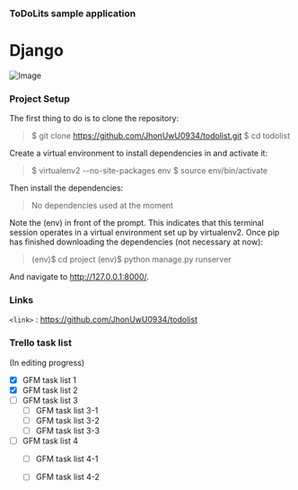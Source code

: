 ### ToDoLits sample application

# Django
![Image](https://github.com/user-attachments/assets/f8e4b52e-d873-43ab-88fa-a39704fe5ef0)

### Project Setup
The first thing to do is to clone the repository:
> $ git clone https://github.com/JhonUwU0934/todolist.git
$ cd todolist

Create a virtual environment to install dependencies in and activate it:
> $ virtualenv2 --no-site-packages env
$ source env/bin/activate

Then install the dependencies:
> No dependencies used at the moment

Note the (env) in front of the prompt. This indicates that this terminal session operates in a virtual environment set up by virtualenv2.
Once pip has finished downloading the dependencies (not necessary at now):

>(env)$ cd project
(env)$ python manage.py runserver

And navigate to http://127.0.0.1:8000/.

### Links
`<link>` : <https://github.com/JhonUwU0934/todolist>

### Trello task list
(In editing progress)
- [x] GFM task list 1
- [x] GFM task list 2
- [ ] GFM task list 3
    - [ ] GFM task list 3-1
    - [ ] GFM task list 3-2
    - [ ] GFM task list 3-3
- [ ] GFM task list 4
    - [ ] GFM task list 4-1
    - [ ] GFM task list 4-2

